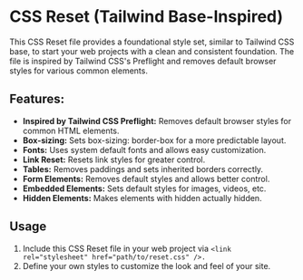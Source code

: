 # CSS Reset (Tailwind Base-Inspired)

This CSS Reset file provides a foundational style set, similar to Tailwind CSS base, to start your web projects with a clean and consistent foundation. The file is inspired by Tailwind CSS's Preflight and removes default browser styles for various common elements.

## Features:

- **Inspired by Tailwind CSS Preflight:** Removes default browser styles for common HTML elements.
- **Box-sizing:** Sets box-sizing: border-box for a more predictable layout.
- **Fonts:** Uses system default fonts and allows easy customization.
- **Link Reset:** Resets link styles for greater control.
- **Tables:** Removes paddings and sets inherited borders correctly.
- **Form Elements:** Removes default styles and allows better control.
- **Embedded Elements:** Sets default styles for images, videos, etc.
- **Hidden Elements:** Makes elements with hidden actually hidden.

## Usage

1. Include this CSS Reset file in your web project via `<link rel="stylesheet" href="path/to/reset.css" />.`
2. Define your own styles to customize the look and feel of your site.
